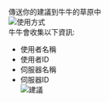 傳送你的建議到牛牛的草原中<br>
![使用方式](https://github.com/cow-moomoomoo/docs/raw/main/assets/Screenshot_2021-10-22-17-44-28-530.jpeg)
<br>牛牛會收集以下資訊:
- 使用者名稱
- 使用者ID
- 伺服器名稱
- 伺服器ID<br>
![建議](https://github.com/cow-moomoomoo/docs/raw/main/assets/Screenshot_2021-10-22-17-44-55-940.jpeg)